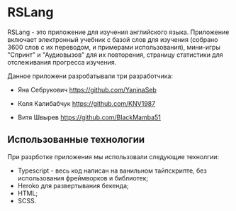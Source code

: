 # RSLang

RSLang - это приложение для изучения английского языка. Приложение включает электронный учебник с базой слов для изучения (собрано 3600 слов с их переводом, и примерами использования), мини-игры "Спринт" и "Аудиовызов" для их повторения, страницу статистики для отслеживания прогресса изучения.

Данное приложени разробатывали три разработчика:

- Яна Себрукович https://github.com/YaninaSeb

- Коля Калибабчук https://github.com/KNV1987

- Витя Швырев https://github.com/BlackMamba51

## Использованные технологии

При разрботке приложения мы использовали следующие технолгии:

- Typescript - весь код написан на ванильном тайпскрипте, без использования фреймворков и библиотек;
- Heroko для развертывания бекенда;
- HTML;
- SCSS.

